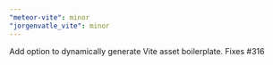 ```yaml
---
"meteor-vite": minor
"jorgenvatle_vite": minor
---
```


Add option to dynamically generate Vite asset boilerplate. Fixes #316
